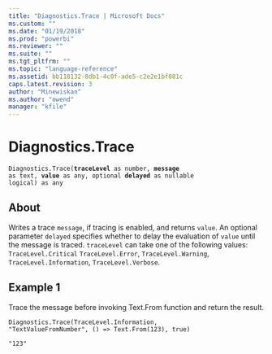 ```yaml
---
title: "Diagnostics.Trace | Microsoft Docs"
ms.custom: ""
ms.date: "01/19/2018"
ms.prod: "powerbi"
ms.reviewer: ""
ms.suite: ""
ms.tgt_pltfrm: ""
ms.topic: "language-reference"
ms.assetid: bb118132-8db1-4c0f-ade5-c2e2e1bf081c
caps.latest.revision: 3
author: "Minewiskan"
ms.author: "owend"
manager: "kfile"
---
```

# Diagnostics.Trace
<code>Diagnostics.Trace(<b>traceLevel</b> as number, <b>message</b> as text, <b>value</b> as any, optional <b>delayed</b> as nullable logical) as any</code>  
## About  
Writes a trace <code>message</code>, if tracing is enabled, and returns <code>value</code>. An optional parameter <code>delayed</code> specifies whether to delay the evaluation of <code>value</code> until the message is traced. <code>traceLevel</code> can take one of the following values: <code>TraceLevel.Critical</code> <code>TraceLevel.Error</code>, <code>TraceLevel.Warning</code>, <code>TraceLevel.Information</code>, <code>TraceLevel.Verbose</code>.   
  
## Example 1  
Trace the message before invoking Text.From function and return the result.  
  
<code>Diagnostics.Trace(TraceLevel.Information, "TextValueFromNumber", () => Text.From(123), true)</code>  
  
<code>"123"</code>  

